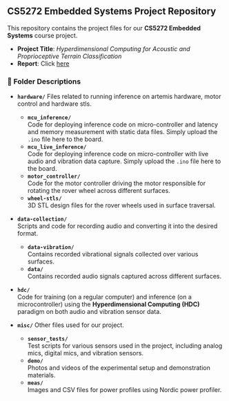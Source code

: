 ## CS5272 Embedded Systems Project Repository

This repository contains the project files for our **CS5272 Embedded Systems** course project.

- **Project Title**: *Hyperdimensional Computing for Acoustic and Proprioceptive Terrain Classification*
- **Report**: Click [here](./Report.pdf)

### 📂 Folder Descriptions

- **`hardware/`**
  Files related to running inference on artemis hardware, motor control and hardware stls. 
  - **`mcu_inference/`**  
    Code for deploying inference code on micro-controller and latency and memory measurement with static data files. Simply upload the `.ino` file here to the board.
  - **`mcu_live_inference/`**  
    Code for deploying inference code on micro-controller with live audio and vibration data capture. Simply upload the `.ino` file here to the board.
  - **`motor_controller/`**  
    Code for the  motor controller driving the motor responsible for rotating the rover wheel across different surfaces.
  - **`wheel-stls/`**  
    3D STL design files for the rover wheels used in surface traversal.

- **`data-collection/`**  
  Scripts and code for recording audio and converting it into the desired format.
  - **`data-vibration/`**  
    Contains recorded vibrational signals collected over various surfaces.
  - **`data/`**  
    Contains recorded audio signals captured across different surfaces.

- **`hdc/`**  
  Code for training (on a regular computer) and inference (on a microcontroller) using the **Hyperdimensional Computing (HDC)** paradigm on both audio and vibration sensor data.

- **`misc/`**
  Other files used for our project.
  - **`sensor_tests/`**  
    Test scripts for various sensors used in the project, including analog mics, digital mics, and vibration sensors.
  - **`demo/`**  
    Photos and videos of the experimental setup and demonstration materials.
  - **`meas/`**  
    Images and CSV files for power profiles using Nordic power profiler.
